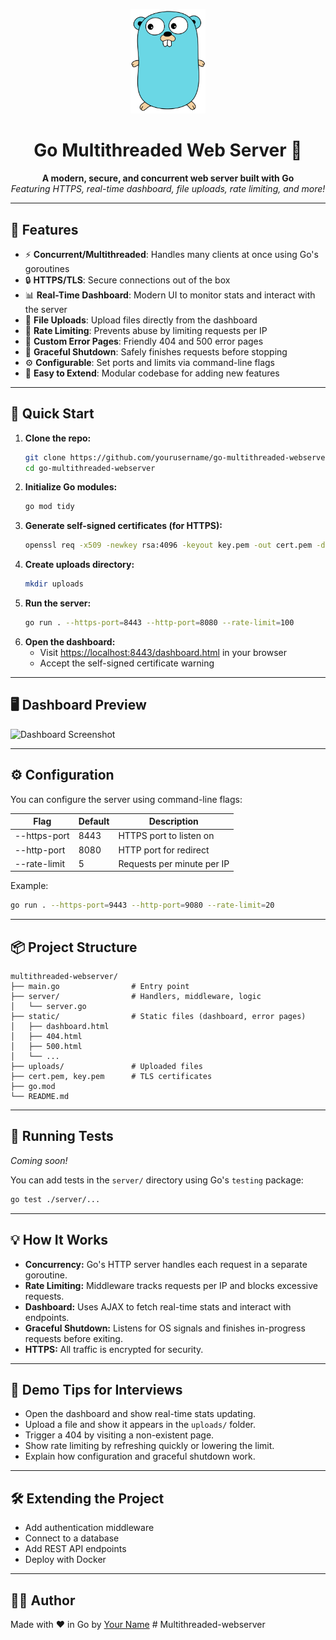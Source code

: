 <p align="center">
  <img src="https://raw.githubusercontent.com/golang-samples/gopher-vector/master/gopher.svg" alt="Go Gopher" width="120"/>
</p>

<h1 align="center">Go Multithreaded Web Server 🚀</h1>

<p align="center">
  <b>A modern, secure, and concurrent web server built with Go</b><br>
  <i>Featuring HTTPS, real-time dashboard, file uploads, rate limiting, and more!</i>
</p>

---

## 🌟 Features

- ⚡ **Concurrent/Multithreaded**: Handles many clients at once using Go's goroutines
- 🔒 **HTTPS/TLS**: Secure connections out of the box
- 📊 **Real-Time Dashboard**: Modern UI to monitor stats and interact with the server
- 📁 **File Uploads**: Upload files directly from the dashboard
- 🚦 **Rate Limiting**: Prevents abuse by limiting requests per IP
- 🛑 **Custom Error Pages**: Friendly 404 and 500 error pages
- 🏁 **Graceful Shutdown**: Safely finishes requests before stopping
- ⚙️ **Configurable**: Set ports and limits via command-line flags
- 📝 **Easy to Extend**: Modular codebase for adding new features

---

## 🚀 Quick Start

1. **Clone the repo:**
   ```sh
   git clone https://github.com/yourusername/go-multithreaded-webserver.git
   cd go-multithreaded-webserver
   ```
2. **Initialize Go modules:**
   ```sh
   go mod tidy
   ```
3. **Generate self-signed certificates (for HTTPS):**
   ```sh
   openssl req -x509 -newkey rsa:4096 -keyout key.pem -out cert.pem -days 365 -nodes -subj "/CN=localhost"
   ```
4. **Create uploads directory:**
   ```sh
   mkdir uploads
   ```
5. **Run the server:**
   ```sh
   go run . --https-port=8443 --http-port=8080 --rate-limit=100
   ```
6. **Open the dashboard:**
   - Visit [https://localhost:8443/dashboard.html](https://localhost:8443/dashboard.html) in your browser
   - Accept the self-signed certificate warning

---

## 🖥️ Dashboard Preview

![Dashboard Screenshot](static/dashboard-screenshot.png)

---

## ⚙️ Configuration

You can configure the server using command-line flags:

| Flag           | Default | Description                        |
|----------------|---------|------------------------------------|
| --https-port   | 8443    | HTTPS port to listen on            |
| --http-port    | 8080    | HTTP port for redirect             |
| --rate-limit   | 5       | Requests per minute per IP         |

Example:
```sh
go run . --https-port=9443 --http-port=9080 --rate-limit=20
```

---

## 📦 Project Structure

```
multithreaded-webserver/
├── main.go                # Entry point
├── server/                # Handlers, middleware, logic
│   └── server.go
├── static/                # Static files (dashboard, error pages)
│   ├── dashboard.html
│   ├── 404.html
│   ├── 500.html
│   └── ...
├── uploads/               # Uploaded files
├── cert.pem, key.pem      # TLS certificates
├── go.mod
└── README.md
```

---

## 🧪 Running Tests

_Coming soon!_

You can add tests in the `server/` directory using Go's `testing` package:
```sh
go test ./server/...
```

---

## 💡 How It Works

- **Concurrency:** Go's HTTP server handles each request in a separate goroutine.
- **Rate Limiting:** Middleware tracks requests per IP and blocks excessive requests.
- **Dashboard:** Uses AJAX to fetch real-time stats and interact with endpoints.
- **Graceful Shutdown:** Listens for OS signals and finishes in-progress requests before exiting.
- **HTTPS:** All traffic is encrypted for security.

---

## 📣 Demo Tips for Interviews

- Open the dashboard and show real-time stats updating.
- Upload a file and show it appears in the `uploads/` folder.
- Trigger a 404 by visiting a non-existent page.
- Show rate limiting by refreshing quickly or lowering the limit.
- Explain how configuration and graceful shutdown work.

---

## 🛠️ Extending the Project

- Add authentication middleware
- Connect to a database
- Add REST API endpoints
- Deploy with Docker

---

## 🧑‍💻 Author

Made with ❤️ in Go by [Your Name](https://github.com/yourusername) #   M u l t i t h r e a d e d - w e b s e r v e r 
 
 